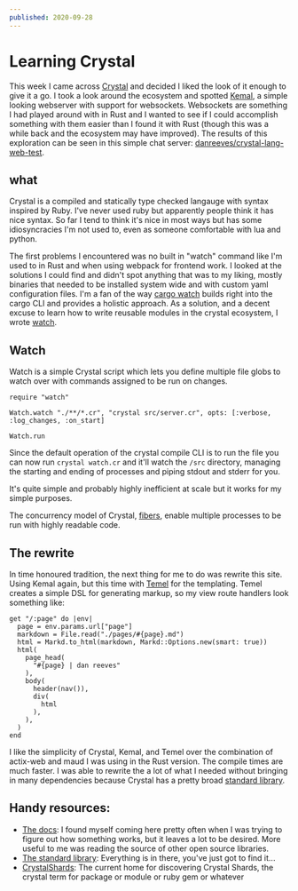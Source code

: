 ```yaml
---
published: 2020-09-28
---
```


# Learning Crystal

This week I came across [Crystal](https://crystal-lang.org/) and decided I liked
the look of it enough to give it a go. I took a look around the ecosystem and
spotted [Kemal](https://kemalcr.com/), a simple looking webserver with support
for websockets. Websockets are something I had played around with in Rust and I
wanted to see if I could accomplish something with them easier than I found it
with Rust (though this was a while back and the ecosystem may have improved).
The results of this exploration can be seen in this simple chat server:
[danreeves/crystal-lang-web-test](https://github.com/danreeves/crystal-lang-web-test).

## what

Crystal is a compiled and statically type checked langauge with syntax inspired
by Ruby. I've never used ruby but apparently people think it has nice syntax. So
far I tend to think it's nice in most ways but has some idiosyncracies I'm not
used to, even as someone comfortable with lua and python.

The first problems I encountered was no built in "watch" command like I'm used
to in Rust and when using webpack for frontend work. I looked at the solutions I
could find and didn't spot anything that was to my liking, mostly binaries that
needed to be installed system wide and with custom yaml configuration files. I'm
a fan of the way [cargo watch](https://github.com/passcod/cargo-watch) builds
right into the cargo CLI and provides a holistic approach. As a solution, and a
decent excuse to learn how to write reusable modules in the crystal ecosystem, I
wrote [watch](https://github.com/danreeves/watch).

## Watch

Watch is a simple Crystal script which lets you define multiple file globs to
watch over with commands assigned to be run on changes.

```crystal
require "watch"

Watch.watch "./**/*.cr", "crystal src/server.cr", opts: [:verbose, :log_changes, :on_start]

Watch.run
```

Since the default operation of the crystal compile CLI is to run the file you
can now run `crystal watch.cr` and it'll watch the `/src` directory, managing
the starting and ending of processes and piping stdout and stderr for you.

It's quite simple and probably highly inefficient at scale but it works for my
simple purposes.

The concurrency model of Crystal,
[fibers](https://crystal-lang.org/reference/guides/concurrency.html), enable
multiple processes to be run with highly readable code.

## The rewrite

In time honoured tradition, the next thing for me to do was rewrite this site.
Using Kemal again, but this time with [Temel](https://github.com/f/temel) for
the templating. Temel creates a simple DSL for generating markup, so my view
route handlers look something like:

```crystal
get "/:page" do |env|
  page = env.params.url["page"]
  markdown = File.read("./pages/#{page}.md")
  html = Markd.to_html(markdown, Markd::Options.new(smart: true))
  html(
    page_head(
      "#{page} | dan reeves"
    ),
    body(
      header(nav()),
      div(
        html
      ),
    ),
  )
end
```

I like the simplicity of Crystal, Kemal, and Temel over the combination of
actix-web and maud I was using in the Rust version. The compile times are much
faster. I was able to rewrite the a lot of what I needed without bringing in
many dependencies because Crystal has a pretty broad
[standard library](https://crystal-lang.org/api/0.35.1/index.html).

## Handy resources:

- [The docs](https://crystal-lang.org/reference/): I found myself coming here
  pretty often when I was trying to figure out how something works, but it
  leaves a lot to be desired. More useful to me was reading the source of other
  open source libraries.
- [The standard library](https://crystal-lang.org/api/0.35.1/index.html):
  Everything is in there, you've just got to find it...
- [CrystalShards](http://crystalshards.xyz/): The current home for discovering
  Crystal Shards, the crystal term for package or module or ruby gem or whatever
